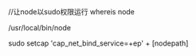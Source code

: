 //让node以sudo权限运行
whereis node

/usr/local/bin/node

sudo setcap 'cap_net_bind_service=+ep' + [nodepath]
